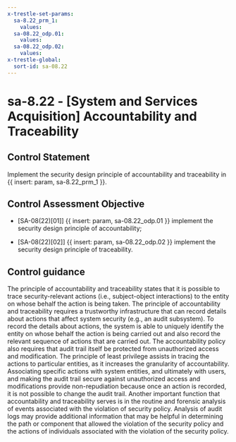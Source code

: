 ```yaml
---
x-trestle-set-params:
  sa-8.22_prm_1:
    values:
  sa-08.22_odp.01:
    values:
  sa-08.22_odp.02:
    values:
x-trestle-global:
  sort-id: sa-08.22
---
```


# sa-8.22 - \[System and Services Acquisition\] Accountability and Traceability

## Control Statement

Implement the security design principle of accountability and traceability in {{ insert: param, sa-8.22_prm_1 }}.

## Control Assessment Objective

- \[SA-08(22)[01]\] {{ insert: param, sa-08.22_odp.01 }} implement the security design principle of accountability;

- \[SA-08(22)[02]\] {{ insert: param, sa-08.22_odp.02 }} implement the security design principle of traceability.

## Control guidance

The principle of accountability and traceability states that it is possible to trace security-relevant actions (i.e., subject-object interactions) to the entity on whose behalf the action is being taken. The principle of accountability and traceability requires a trustworthy infrastructure that can record details about actions that affect system security (e.g., an audit subsystem). To record the details about actions, the system is able to uniquely identify the entity on whose behalf the action is being carried out and also record the relevant sequence of actions that are carried out. The accountability policy also requires that audit trail itself be protected from unauthorized access and modification. The principle of least privilege assists in tracing the actions to particular entities, as it increases the granularity of accountability. Associating specific actions with system entities, and ultimately with users, and making the audit trail secure against unauthorized access and modifications provide non-repudiation because once an action is recorded, it is not possible to change the audit trail. Another important function that accountability and traceability serves is in the routine and forensic analysis of events associated with the violation of security policy. Analysis of audit logs may provide additional information that may be helpful in determining the path or component that allowed the violation of the security policy and the actions of individuals associated with the violation of the security policy.
